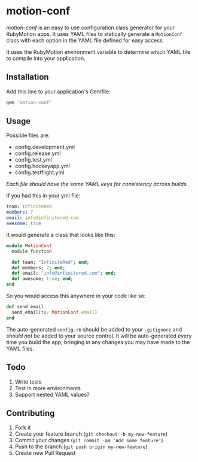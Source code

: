 # motion-conf

_motion-conf_ is an easy to use configuration class generator for your RubyMotion apps. It uses YAML files to statically generate a `MotionConf` class with each option in the YAML file defined for easy access.

It uses the RubyMotion environment variable to determine which YAML file to compile into your application.

## Installation

Add this line to your application's Gemfile:

```ruby
gem 'motion-conf'
```

## Usage

Possible files are:

 - config.development.yml
 - config.release.yml
 - config.test.yml
 - config.hockeyapp.yml
 - config.testflight.yml

_Each file should have the same YAML keys for consistency across builds._

If you had this in your yml file:

```yml
team: InfiniteRed
members: 7
email: info@infinitered.com
awesome: true
```
It would generate a class that looks like this:

```ruby
module MotionConf
  module_function

  def team; "InfiniteRed"; end;
  def members; 7; end;
  def email; "info@infinitered.com"; end;
  def awesome; true; end;
end
```

So you would access this anywhere in your code like so:

```ruby
def send_email
  send_email(to: MotionConf.email)
end
```

The auto-generated `config.rb` should be added to your `.gitignore` and _should not_ be added to your source control. It will be auto-generated every time you build the app, bringing in any changes you may have made to the YAML files.

## Todo

1. Write tests
2. Test in more environments
3. Support nested YAML values?

## Contributing

1. Fork it
2. Create your feature branch (`git checkout -b my-new-feature`)
3. Commit your changes (`git commit -am 'Add some feature'`)
4. Push to the branch (`git push origin my-new-feature`)
5. Create new Pull Request
